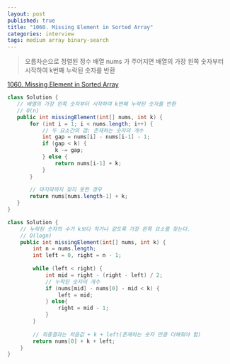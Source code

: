 ```yaml
---
layout: post
published: true
title: "1060. Missing Element in Sorted Array"
categories: interview
tags: medium array binary-search
---
```


> 오름차순으로 정렬된 정수 배열 nums 가 주어지면 배열의 가장 왼쪽 숫자부터 시작하여 k번째 누락된 숫자를 반환  

[1060. Missing Element in Sorted Array](https://leetcode.com/problems/missing-element-in-sorted-array/)

 ```java
class Solution {
    // 배열의 가장 왼쪽 숫자부터 시작하여 k번째 누락된 숫자를 반환
    // O(n)
    public int missingElement(int[] nums, int k) {
        for (int i = 1; i < nums.length; i++) {
            // 두 요소간의 갭: 존재하는 숫자의 개수
            int gap = nums[i] - nums[i-1] - 1;
            if (gap < k) {
                k -= gap;
            } else {
                return nums[i-1] + k;
            }
        }
        
        // 마지막까지 찾지 못한 경우
        return nums[nums.length-1] + k;
    }
}
```

```java
class Solution {
    // 누락된 숫자의 수가 k보다 작거나 같도록 가장 왼쪽 요소를 찾는다.
    // O(logn)
    public int missingElement(int[] nums, int k) {
        int n = nums.length;
        int left = 0, right = n - 1;
        
        while (left < right) {
            int mid = right - (right - left) / 2;
            // 누락된 숫자의 개수
            if (nums[mid] - nums[0] - mid < k) {
                left = mid;
            } else{
                right = mid - 1;
            }
        }
        
        // 최종결과는 처음값 + k + left(존재하는 숫자 만큼 더해줘야 함)
        return nums[0] + k + left;
    }
}

```
